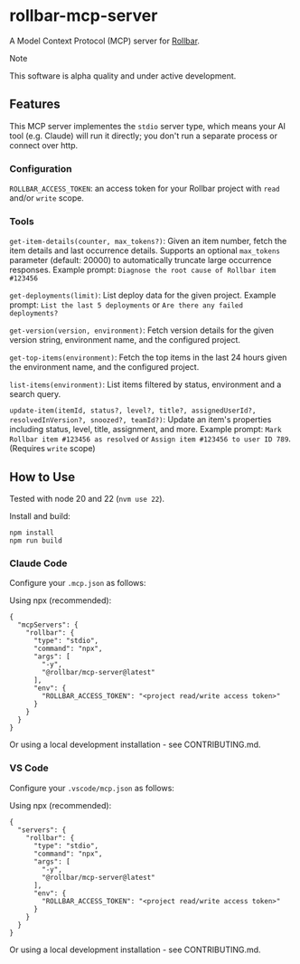 # rollbar-mcp-server

A Model Context Protocol (MCP) server for [Rollbar](https://rollbar.com).

> [!NOTE]
> This software is alpha quality and under active development.

## Features

This MCP server implementes the `stdio` server type, which means your AI tool (e.g. Claude) will run it directly; you don't run a separate process or connect over http.

### Configuration

`ROLLBAR_ACCESS_TOKEN`: an access token for your Rollbar project with `read` and/or `write` scope.

### Tools

`get-item-details(counter, max_tokens?)`: Given an item number, fetch the item details and last occurrence details. Supports an optional `max_tokens` parameter (default: 20000) to automatically truncate large occurrence responses. Example prompt: `Diagnose the root cause of Rollbar item #123456`

`get-deployments(limit)`: List deploy data for the given project. Example prompt: `List the last 5 deployments` or `Are there any failed deployments?`

`get-version(version, environment)`: Fetch version details for the given version string, environment name, and the configured project.

`get-top-items(environment)`: Fetch the top items in the last 24 hours given the environment name, and the configured project.

`list-items(environment)`: List items filtered by status, environment and a search query.

`update-item(itemId, status?, level?, title?, assignedUserId?, resolvedInVersion?, snoozed?, teamId?)`: Update an item's properties including status, level, title, assignment, and more. Example prompt: `Mark Rollbar item #123456 as resolved` or `Assign item #123456 to user ID 789`. (Requires `write` scope)

## How to Use

Tested with node 20 and 22 (`nvm use 22`).

Install and build:

```
npm install
npm run build
```

### Claude Code

Configure your `.mcp.json` as follows:

Using npx (recommended):

```
{
  "mcpServers": {
    "rollbar": {
      "type": "stdio",
      "command": "npx",
      "args": [
        "-y",
        "@rollbar/mcp-server@latest"
      ],
      "env": {
        "ROLLBAR_ACCESS_TOKEN": "<project read/write access token>"
      }
    }
  }
}
```

Or using a local development installation - see CONTRIBUTING.md.


### VS Code

Configure your `.vscode/mcp.json` as follows:

Using npx (recommended):

```
{
  "servers": {
    "rollbar": {
      "type": "stdio",
      "command": "npx",
      "args": [
        "-y",
        "@rollbar/mcp-server@latest"
      ],
      "env": {
        "ROLLBAR_ACCESS_TOKEN": "<project read/write access token>"
      }
    }
  }
}
```

Or using a local development installation - see CONTRIBUTING.md.
